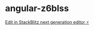 # angular-z6blss

[Edit in StackBlitz next generation editor ⚡️](https://stackblitz.com/~/github.com/vladmorozov2/angular-z6blss)